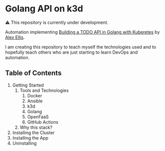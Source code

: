 # Golang API on k3d

⚠️ This repository is currently under development.

Automation implementing [Building a TODO API in Golang with Kuberetes](https://levelup.gitconnected.com/building-a-todo-api-in-golang-with-kubernetes-1ec593f85029) by [Alex Ellis](https://alexellisuk.medium.com/).

I am creating this repository to teach myself the technologies used and to hopefully teach others who are just starting to learn DevOps and automation.

## Table of Contents
 1. Getting Started
     1. Tools and Technologies
         1. Docker
         2. Ansible
         3. k3d
         4. Golang
         5. OpenFaaS
         6. GitHub Actions
     2. Why this stack?
 1. Installing the Cluster
 2. Installing the App
 3. Uninstalling
